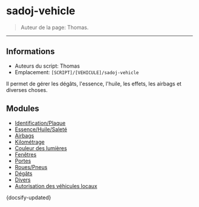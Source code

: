 # sadoj-vehicle

> Auteur de la page: Thomas.

---

## Informations

* Auteurs du script: Thomas
* Emplacement: `[SCRIPT]/[VEHICULE]/sadoj-vehicle`

Il permet de gérer les dégâts, l'essence, l'huile, les effets, les airbags et diverses choses.

## Modules

* [Identification/Plaque](life/dev/framework/sadoj-vehicle/identification_plate.md "Identification/Plaque")
* [Essence/Huile/Saleté](life/dev/framework/sadoj-vehicle/fuel_oil_dirt.md "Essence/Huile/Saleté")
* [Airbags](life/dev/framework/sadoj-vehicle/airbags.md "Airbags")
* [Kilométrage](life/dev/framework/sadoj-vehicle/mileage.md "Kilométrage")
* [Couleur des lumières](life/dev/framework/sadoj-vehicle/lightsColor.md "Couleur des lumières")
* [Fenêtres](life/dev/framework/sadoj-vehicle/windows.md "Fenêtres")
* [Portes](life/dev/framework/sadoj-vehicle/doors.md "Portes")
* [Roues/Pneus](life/dev/framework/sadoj-vehicle/wheels_tires.md "Roues/Pneus")
* [Dégâts](life/dev/framework/sadoj-vehicle/damage.md "Dégâts")
* [Divers](life/dev/framework/sadoj-vehicle/misc.md "Divers")
* [Autorisation des véhicules locaux](life/dev/framework/sadoj-vehicle/localvehiclepermission.md "Autorisation des véhicules locaux")


{docsify-updated}

